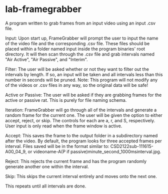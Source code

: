 # lab-framegrabber

A program written to grab frames from an input video using an input .csv file.


Input:
Upon start up, FrameGrabber will prompt the user to input the name of the video file and the corresponding .csv file. These files should be placed within a folder named input inside the program binaries' root directory. 
It will then scan through the .csv file and grab intervals named "Air Active", "Air Passive", and "Interim". 


Filter:
The user will be asked whether or not they want to filter out the intervals by length. If so, an input will be taken and all intervals less than this number in seconds will be pruned. 
Note: This program will not modify any of the videos or .csv files in any way, so the original data will be safe!


Active or Passive:
The user will be asked if they are grabbing frames for the active or passive rat. This is purely for file naming schema. 


Iteration:
FrameGrabber will go through all of the intervals and generate a random frame for the current one. The user will be given the option to either accept, reject, or skip. The controls for each are a, r, and S, respectively. User input is only read when the frame window is active.

  Accept: This saves the frame to the output folder in a subdirectory named after the video. By default, the program looks for three accepted frames per interval. 
Files saved will be in the format similar to: 
CSD2122sub-111615-A00_04_9, or 
videoname-A(P if passive)minute_second_1000msinterval.jpg.

  Reject: This rejects the current frame and has the program randomly generate another one within the interval.

  Skip: This skips the current interval entirely and moves onto the next one.


This repeats until all intervals are done.
